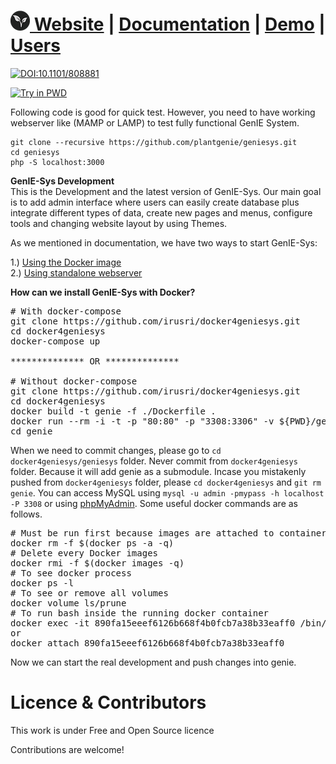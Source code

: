 [![geniesys](https://github.com/plantgenie/geniesys/blob/master/docs/images/logo_32.png?raw=true "Download") Website](http://geniesys.org) | [Documentation](https://geniesys.gitbook.io) | [Demo](https://eucgenie.org) | [Users](https://geniesys.gitbook.io)
=======

[![DOI:10.1101/808881](https://zenodo.org/badge/DOI/10.1101/808881.svg)](https://doi.org/10.1101/808881)


[![Try in PWD](https://raw.githubusercontent.com/play-with-docker/stacks/master/assets/images/button.png)](https://raw.githubusercontent.com/irusri/geniesys/master/pwd-stack.yml)

<!--[![readthedocs](https://readthedocs.org/projects/geniesys/badge/?version=latest "readthedocs")](http://geniesys.readthedocs.io/en/latest/installation_updates.html)-->


<!--| **Quick Installation** | **Demo** | 
|----------|----------|
|    <a href="https://raw.githubusercontent.com/plantgenie/geniesys/master/docs/images/Quick_installation.gif" target="_blank"><img src="https://github.com/plantgenie/geniesys/blob/master/docs/images/Quick_installation.gif"></a>      |  <a href="https://eucgenie.org" target="_blank"><img src="https://github.com/plantgenie/geniesys/blob/master/docs/images/genie_demo.png?raw=true"></a>        |  
-->
<aside class="notice">
Following code is good for quick test. However, you need to have working webserver like (MAMP or LAMP) to test fully functional GenIE System.
</aside>

```shell
git clone --recursive https://github.com/plantgenie/geniesys.git
cd geniesys
php -S localhost:3000 
```

<!--
[![asciicast](https://asciinema.org/a/6kwlxee1o1qt15r3gunx7lt08.png)](https://asciinema.org/a/6kwlxee1o1qt15r3gunx7lt08)

**Make your wish**


 [![Beerpay](https://beerpay.io/plantgenie/geniesys/make-wish.svg?style=flat)](https://beerpay.io/plantgenie/geniesys)
-->
**GenIE-Sys Development**  
This is the Development and the latest version of GenIE-Sys. Our main goal is to add admin interface where users can easily create database plus integrate different types of data, create new pages and menus, configure tools and changing website layout by using Themes.

As we mentioned in documentation, we have two ways to start GenIE-Sys:

1.) [Using the Docker image](https://github.com/irusri/Docker4geniesys)   
2.) [Using standalone webserver](https://geniesys.readthedocs.io/en/latest/administration/installation.html)


**How can we install GenIE-Sys with Docker?**
<pre>
# With docker-compose 
git clone https://github.com/irusri/docker4geniesys.git  
cd docker4geniesys  
docker-compose up

************** OR **************

# Without docker-compose 
git clone https://github.com/irusri/docker4geniesys.git  
cd docker4geniesys  
docker build -t genie -f ./Dockerfile .  
docker run --rm -i -t -p "80:80" -p "3308:3306" -v ${PWD}/genie:/app -v ${PWD}/mysql:/var/lib/mysql -e MYSQL_ADMIN_PASS="mypass" --name genie genie  
cd genie 
</pre>

When we need to commit changes, please go to `cd docker4geniesys/geniesys` folder. Never commit from `docker4geniesys` folder. Because it will add genie as a submodule. Incase you mistakenly pushed from `docker4geniesys` folder, please `cd docker4geniesys` and  `git rm genie`. You can access MySQL using `mysql -u admin -pmypass -h localhost -P 3308` or using [phpMyAdmin](http://localhost/phpmyadmin). Some useful docker commands are as follows.
<pre>
# Must be run first because images are attached to containers
docker rm -f $(docker ps -a -q)
# Delete every Docker images
docker rmi -f $(docker images -q)
# To see docker process
docker ps -l 
# To see or remove all volumes
docker volume ls/prune
# To run bash inside the running docker container
docker exec -it 890fa15eeef6126b668f4b0fcb7a38b33eaff0 /bin/bash
or
docker attach 890fa15eeef6126b668f4b0fcb7a38b33eaff0
</pre>

Now we can start the real development and push changes into genie.


Licence & Contributors
======================

This work is under Free and Open Source licence

Contributions are welcome!